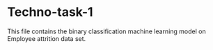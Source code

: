 # Techno-task-1
This file contains the binary classification machine learning model on Employee attrition data set.
